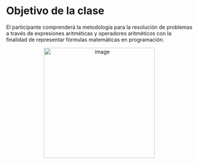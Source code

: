 # Objetivo de la clase
El participante comprenderá la metodología para la resolución de problemas a través de expresiones aritméticas y operadores aritméticos con la finalidad de representar fórmulas matemáticas en programación.
<p align="center">
<img width="300" alt="image" src="https://media1.giphy.com/media/fWqUySnfUkcnUqVbZx/giphy.gif?cid=ecf05e47e1o54iqc2g6s3n2bdz8d31sago713uiyycebgn0i&rid=giphy.gif&ct=s">
</p>
